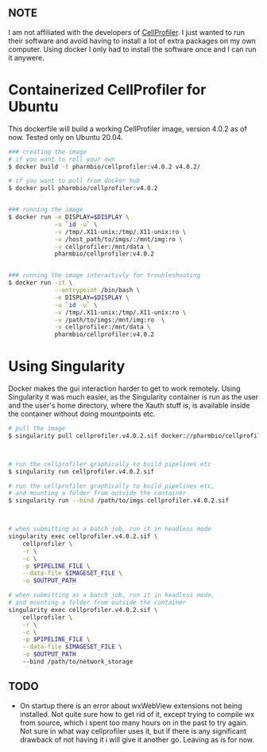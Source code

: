 ## NOTE
I am not affiliated with the developers of [CellProfiler](http://cellprofiler.org/). I just wanted to run their software and avoid having to install a lot of extra packages on my own computer. Using docker I only had to install the software once and I can run it anywere.

# Containerized CellProfiler for Ubuntu

This dockerfile will build a working CellProfiler image, version 4.0.2 as of now. Tested only on Ubuntu 20.04.

```bash
### creating the image
# if you want to roll your own
$ docker build -t pharmbio/cellprofiler:v4.0.2 v4.0.2/

# if you want to pull from docker hub
$ docker pull pharmbio/cellprofiler:v4.0.2


### running the image
$ docker run -e DISPLAY=$DISPLAY \
             -u `id -u` \
             -v /tmp/.X11-unix:/tmp/.X11-unix:ro \
             -v /host_path/to/imgs/:/mnt/img:ro \
             -v cellprofiler:/mnt/data \
             pharmbio/cellprofiler:v4.0.2


### running the image interactivly for troubleshooting
$ docker run -it \
             --entrypoint /bin/bash \
             -e DISPLAY=$DISPLAY \
             -u `id -u` \
             -v /tmp/.X11-unix:/tmp/.X11-unix:ro \
             -v /path/to/imgs:/mnt/img:ro  \
             -v cellprofiler:/mnt/data \
             pharmbio/cellprofiler:v4.0.2
```


# Using Singularity

Docker makes the gui interaction harder to get to work remotely. Using Singularity it was much easier, as the Singularity container is run as the user and the user's home directory, where the Xauth stuff is, is available inside the container without doing mountpoints etc.

```bash
# pull the image
$ singularity pull cellprofiler.v4.0.2.sif docker://pharmbio/cellprofiler:v4.0.2



# run the cellprofiler graphically to build pipelines etc
$ singularity run cellprofiler.v4.0.2.sif

# run the cellprofiler graphically to build pipelines etc,
# and mounting a folder from outside the container
$ singularity run --bind /path/to/imgs cellprofiler.v4.0.2.sif



# when submitting as a batch job, run it in headless mode
singularity exec cellprofiler.v4.0.2.sif \
    cellprofiler \
    -r \
    -c \
    -p $PIPELINE_FILE \
    --data-file $IMAGESET_FILE \
    -o $OUTPUT_PATH

# when submitting as a batch job, run it in headless mode,
# and mounting a folder from outside the container
singularity exec cellprofiler.v4.0.2.sif \
    cellprofiler \
    -r \
    -c \
    -p $PIPELINE_FILE \
    --data-file $IMAGESET_FILE \
    -o $OUTPUT_PATH
    --bind /path/to/network_storage
```

## TODO
* On startup there is an error about wxWebView extensions not being installed. Not quite sure how to get rid of it, except trying to compile wx from source, which i spent too many hours on in the past to try again. Not sure in what way cellprofiler uses it, but if there is any significant drawback of not having it i will give it another go. Leaving as is for now.


